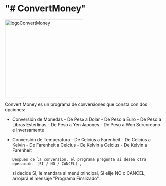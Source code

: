 <h1 aling = center>"# ConvertMoney"</h1> 


<img width="250" alt="logoConvertMoney" src="https://github.com/cesaraugustocarcanobringas/ConvertMoney/assets/132301236/a40cb01a-d37e-4782-b5bc-936c99dfe7bc">

Convert Money  es  un programa de conversiones que consta con dos opciones:
* Conversión de Monedas
          - De Peso a Dolar
          - De Peso a Euro
          - De Peso a Libras Esterlinas
          - De Peso a Yen Japones
          - De Peso a Won Surcoreano
          e Inversamente
  
* Conversión de Temperatura
          - De Celcius a Farenheit
          - De Celcius a Kelvin
          - De Farenheit a Celcius
          - De Kelvin a Celcius
          - De Kelvin a Farenheit

      Después de la conversión, el programa pregunta si desea otra operación  [SI / NO / CANCEL] ,
  si  decide SI,  le  mandara  al  menú principal,  Si elije NO  o  CANCEL,  arrojará  el  mensaje 
  "Programa Finalizado".
